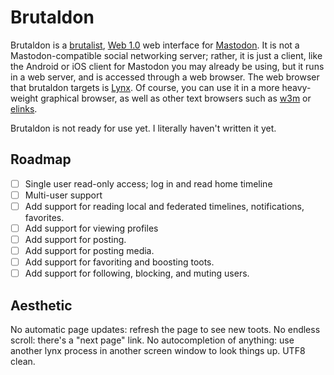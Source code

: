 # Brutaldon

Brutaldon is a [brutalist][0], [Web 1.0][0.5] web interface for [Mastodon][1]. It is not a Mastodon-compatible social networking server; rather, it is just a client, like the Android or iOS client for Mastodon you may already be using, but it runs in a web server, and is accessed through a web browser. The web browser that brutaldon targets is [Lynx][2]. Of course, you can use it in a more heavy-weight graphical browser, as well as other text browsers such as [w3m][3] or [elinks][4].

[0]:http://brutalistwebsites.com/
[0.5]: https://en.wikipedia.org/wiki/Web_2.0#%22Web_1.0%22
[1]: https://joinmastodon.org/
[2]: https://lynx.browser.org/
[3]: https://w3m.sourceforge.net/
[4]: http://elinks.or.cz/

Brutaldon is not ready for use yet. I literally haven't written it yet.

## Roadmap

* [ ] Single user read-only access; log in and read home timeline
* [ ] Multi-user support
* [ ] Add support for reading local and federated timelines, notifications, favorites.
* [ ] Add support for viewing profiles
* [ ] Add support for posting.
* [ ] Add support for posting media.
* [ ] Add support for favoriting and boosting toots.
* [ ] Add support for following, blocking, and muting users.

## Aesthetic

No automatic page updates: refresh the page to see new toots. No endless scroll: there's a "next page" link. No autocompletion of anything: use another lynx process in another screen window to look things up. UTF8 clean.
